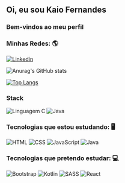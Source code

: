 ## Oi, eu sou Kaio Fernandes

### Bem-vindos ao meu perfil

### Minhas Redes: 🌎

[![Linkedin](https://img.shields.io/badge/LinkedIn-0077B5?style=for-the-badge&logo=linkedin&logoColor=white)](https://www.linkedin.com/in/kaio-fernandes-94018923a/)

 ![Anurag's GitHub stats](https://github-readme-stats.vercel.app/api?username=kaiofs122&show_icons=true&theme=radical)
 
[![Top Langs](https://github-readme-stats.vercel.app/api/top-langs/?username=kaiofs122&layout=compact&theme=radical)](https://github.com/anuraghazra/github-readme-stats)

### Stack
![Linguagem C](https://img.shields.io/badge/C-00599C?style=for-the-badge&logo=c&logoColor=white)
![Java](https://img.shields.io/badge/Java-ED8B00?style=for-the-badge&logo=java&logoColor=white)

### Tecnologias que estou estudando: 🖥️
![HTML](https://img.shields.io/badge/HTML5-E34F26?style=for-the-badge&logo=html5&logoColor=white)
![CSS](https://img.shields.io/badge/CSS3-1572B6?style=for-the-badge&logo=css3&logoColor=white)
![JavaScript](https://img.shields.io/badge/JavaScript-F7DF1E?style=for-the-badge&logo=javascript&logoColor=black)
![Java](https://img.shields.io/badge/Java-ED8B00?style=for-the-badge&logo=java&logoColor=white)

### Tecnologias que pretendo estudar: 💻
![Bootstrap](https://img.shields.io/badge/Bootstrap-563D7C?style=for-the-badge&logo=bootstrap&logoColor=white)
![Kotlin](https://img.shields.io/badge/Kotlin-0095D5?&style=for-the-badge&logo=kotlin&logoColor=white)
![SASS](https://img.shields.io/badge/SASS-hotpink.svg?style=for-the-badge&logo=SASS&logoColor=white)
![React](https://img.shields.io/badge/React-20232A?style=for-the-badge&logo=react&logoColor=61DAFB)
